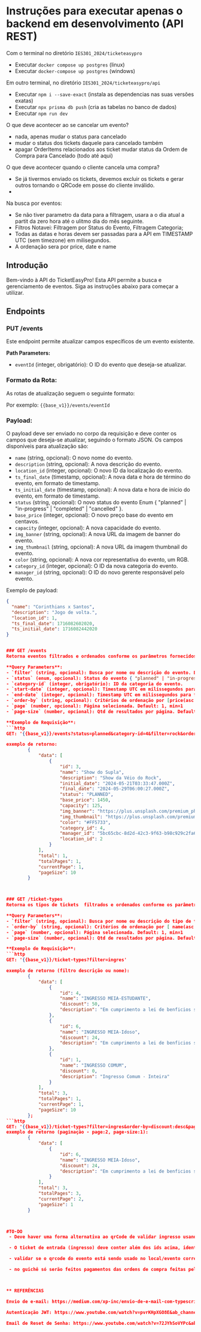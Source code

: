 # Instruções para executar apenas o backend em desenvolvimento (API REST)

Com o terminal no diretório `IES301_2024/ticketeasypro`
 - Executar `docker compose up postgres` (linux)
 - Executar `docker-compose up postgres` (windows)

Em outro terminal, no diretório `IES301_2024/ticketeasypro/api`
 - Executar `npm i --save-exact` (instala as dependencias nas suas versões exatas)
 - Executar `npx prisma db push` (cria as tabelas no banco de dados)
 - Executar `npm run dev` 



O que deve acontecer ao se cancelar um evento?
 - nada, apenas mudar o status para cancelado
 - mudar o status dos tickets daquele para cancelado também
 - apagar OrderItems relacionados aos ticket mudar status da Ordem de Compra para Cancelado (todo até aqui)

O que deve acontecer quando o cliente cancela uma compra?
 - Se já tivermos enviado os tickets, devemos excluir os tickets e gerar outros tornando o QRCode em posse do cliente inválido.
 - 

Na busca por eventos:
 - Se não tiver parametro da data para a filtragem, usara a o dia atual a partit da zero hora até o ulitmo dia do mês seguinte.
 - Filtros Notavei: Filtragem por Status do Evento, Filtragem Categoria;
 - Todas as datas e horas devem ser passadas para a API em TIMESTAMP UTC (sem timezone) em milisegundos.
 - A ordenação sera por price, date e name

 
## Introdução
Bem-vindo à API do TicketEasyPro! Esta API permite a busca e gerenciamento de eventos. Siga as instruções abaixo para começar a utilizar.

## Endpoints
### PUT /events
Este endpoint permite atualizar campos específicos de um evento existente.

**Path Parameters:**

- `eventId` (integer, obrigatório): O ID do evento que deseja-se atualizar.

### Formato da Rota:

As rotas de atualização seguem o seguinte formato:

Por exemplo: `{{base_v1}}/events/eventId`

### Payload:

O payload deve ser enviado no corpo da requisição e deve conter os campos que deseja-se atualizar, seguindo o formato JSON. Os campos disponíveis para atualização são:
    
    
- `name` (string, opcional): O novo nome do evento.
- `description` (string, opcional): A nova descrição do evento.
- `location_id` (integer, opcional): O novo ID da localização do evento.
- `ts_final_date` (timestamp, opcional): A nova data e hora de término do evento, em formato de timestamp.
- `ts_initial_date` (timestamp, opcional): A nova data e hora de início do evento, em formato de timestamp.
- `status` (string, opcional): O novo status do evento Enum { "planned" | "in-progress" | "completed" | "cancelled" }. 
- `base_price` (integer, opcional): O novo preço base do evento em centavos.
- `capacity` (integer, opcional): A nova capacidade do evento.
- `img_banner` (string, opcional): A nova URL da imagem de banner do evento.
- `img_thumbnail` (string, opcional): A nova URL da imagem thumbnail do evento.
- `color` (string, opcional): A nova cor representativa do evento, um RGB.
- `category_id` (integer, opcional): O ID da nova categoria do evento.
- `manager_id` (string, opcional): O ID do novo gerente responsável pelo evento.

Exemplo de payload:

```json
{
  "name": "Corinthians x Santos",
  "description": "Jogo de volta.",
  "location_id": 1,
  "ts_final_date": 1716082602020,
  "ts_initial_date": 1716082442020
}


### GET /events
Retorna eventos filtrados e ordenados conforme os parâmetros fornecidos.

**Query Parameters**:
- `filter` (string, opcional): Busca por nome ou descrição do evento. Default: `null`.
- `status` (enum, opcional): Status do evento { "planned" | "in-progress" | "completed" | "cancelled" }. Default: `"planned"`.
- `category-id` (integer, obrigatório): ID da categoria do evento.
- `start-date` (integer, opcional): Timestamp UTC em milissegundos para filtrar eventos com início posterior ou igual à data/hora informada. Default: início do dia atual.
- `end-date` (integer, opcional): Timestamp UTC em milissegundos para filtrar eventos com inicio anterior ou igual à data/hora informada. Default: último dia do mês seguinte.
- `order-by` (string, opcional): Critérios de ordenação por [price(asc|desc), date:(asc|desc), name:(asc|desc)].
- `page` (number, opcional): Página selecionada. Default: 1, min=1
- `page-size` (number, opcional): Qtd de resultados por página. Default: 10, min=1, max=200

**Exemplo de Requisição**:
```http
GET: '{{base_v1}}/events?status=planned&category-id=4&filter=rock&order-by=price:asc,date:asc,name:desc'

exemplo de retorno:
        {
            "data": [
                {
                    "id": 3,
                    "name": "Show do Supla",
                    "description": "Show da Véio do Rock",
                    "initial_date": "2024-05-21T03:33:47.000Z",
                    "final_date": "2024-05-29T06:00:27.000Z",
                    "status": "PLANNED",
                    "base_price": 1450,
                    "capacity": 125,
                    "img_banner": "https://plus.unsplash.com/premium_photo-1682855222843-0cd0827ed6e3",
                    "img_thumbnail": "https://plus.unsplash.com/premium_photo-1682855222930-210943bfdd6c",
                    "color": "#FF5733",
                    "category_id": 4,
                    "manager_id": "5bc65cbc-8d2d-42c3-9f63-b98c929c2fa6",
                    "location_id": 2
                }
            ],
            "total": 1,
            "totalPages": 1,
            "currentPage": 1,
            "pageSize": 10
        }



### GET /ticket-types
Retorna os tipos de tickets  filtrados e ordenados conforme os parâmetros fornecidos.

**Query Parameters**:
- `filter` (string, opcional): Busca por nome ou descrição do tipo de ticket. Default: `null`.
- `order-by` (string, opcional): Critérios de ordenação por [ name(asc|desc), description(asc|desc), discount(asc|desc) ].
- `page` (number, opcional): Página selecionada. Default: 1, min=1
- `page-size` (number, opcional): Qtd de resultados por página. Default: 10, min=1, max=20

**Exemplo de Requisição**:
```http
GET: '{{base_v1}}/ticket-types?filter=ingres'

exemplo de retorno (filtro descrição ou nome):
        {
            "data": [
                {
                    "id": 4,
                    "name": "INGRESSO MEIA-ESTUDANTE",
                    "discount": 50,
                    "description": "Em cumprimento a lei de benficios sociais."
                },
                {
                    "id": 6,
                    "name": "INGRESSO MEIA-Idoso",
                    "discount": 24,
                    "description": "Em cumprimento a lei de benficios sociais."
                },
                {
                    "id": 1,
                    "name": "INGRESSO COMUM",
                    "discount": 0,
                    "description": "Ingresso Comum - Inteira"
                }
            ],
            "total": 3,
            "totalPages": 1,
            "currentPage": 1,
            "pageSize": 10
        };
```http
GET: '{{base_v1}}/ticket-types?filter=ingres&order-by=discount:desc&page=2&page-size=1'
exemplo de retorno (paginação - page:2, page-size:1):
        {
            "data": [
                {
                    "id": 6,
                    "name": "INGRESSO MEIA-Idoso",
                    "discount": 24,
                    "description": "Em cumprimento a lei de benficios sociais."
                }
            ],
            "total": 3,
            "totalPages": 3,
            "currentPage": 2,
            "pageSize": 1
        }



#TO-DO
 - Deve haver uma forma alternativa ao qrCode de validar ingresso usando apenas dados impressos no ticket (id da ordem de compra, id do cliente, id do ticket);

 - O ticket de entrada (ingresso) deve conter além dos ids acima, identificador do próprio ingresso e o tipo de ingresso;

 - validar se o qrcode do evento está sendo usado no local/evento correto (no jeito que está um ingresso comprado pra qualquer local/evento rodaria a catraca de qualquer outro local/evento );

 - no guichê só serão feitos pagamentos das ordens de compra feitas pelo cliente em seu perfil logado e re/impressões de tickets;



** REFERÊNCIAS

Envio de e-mail: https://medium.com/xp-inc/envio-de-e-mail-com-typescript-e-node-js-435eae69496a

Autenticação JWT: https://www.youtube.com/watch?v=pvrKHpXGO8E&ab_channel=Rocketseat

Email de Reset de Senha: https://www.youtube.com/watch?v=72JYhSoVYPc&ab_channel=MafiaCodes
